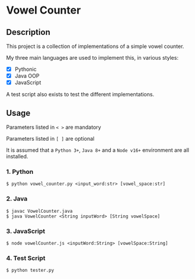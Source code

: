 # Vowel Counter

## Description

This project is a collection of implementations of a simple vowel counter.

My three main languages are used to implement this, in various styles:

- [x] Pythonic
- [x] Java OOP
- [x] JavaScript

A test script also exists to test the different implementations.

## Usage

Parameters listed in `< >` are mandatory

Parameters listed in `[ ]` are optional

It is assumed that a `Python 3+`, `Java 8+` and a `Node v16+` environment are
all installed.

### 1. Python

```
$ python vowel_counter.py <input_word:str> [vowel_space:str]
```

### 2. Java

```
$ javac VowelCounter.java
$ java VowelCounter <String inputWord> [String vowelSpace]
```

### 3. JavaScript

```
$ node vowelCounter.js <inputWord:String> [vowelSpace:String]
```

### 4. Test Script

```
$ python tester.py
```

